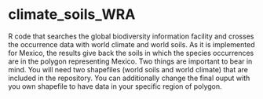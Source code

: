 # climate_soils_WRA
R code that searches the global biodiversity information facility and crosses the occurrence data with world climate and world soils. As it is implemented for Mexico, the results give back the soils in which the species occurrences are in the polygon representing Mexico. Two things are important to bear in mind. You will need two shapefiles (world soils and world climate) that are included in the repository. You can additionally change the final ouput with you own shapefile to have data in your specific region of polygon.
